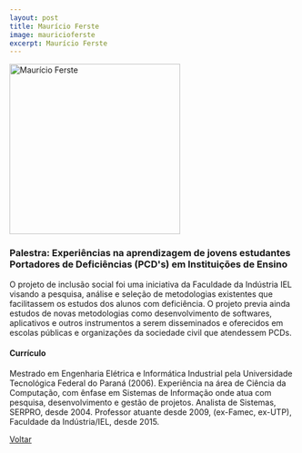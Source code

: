 ```yaml
---
layout: post
title: Maurício Ferste
image: mauricioferste
excerpt: Maurício Ferste
---
```

<p><img src="{{ site.baseurl }}/convidados/{{ page.image }}.jpg" alt="Maurício Ferste" height="300" width="300"/></p>

### Palestra: Experiências na aprendizagem de jovens estudantes Portadores de Deficiências (PCD's) em Instituições de Ensino

O projeto de inclusão social foi uma iniciativa da Faculdade da Indústria IEL visando a pesquisa, análise e seleção de metodologias existentes que facilitassem os estudos dos alunos com deficiência. O projeto previa ainda estudos de novas metodologias como desenvolvimento de softwares, aplicativos e outros instrumentos a serem disseminados e oferecidos em escolas públicas e organizações da sociedade civil que atendessem PCDs.

#### Currículo

Mestrado em Engenharia Elétrica e Informática Industrial pela Universidade Tecnológica Federal do Paraná (2006). Experiência na área de Ciência da Computação, com ênfase em Sistemas de Informação onde atua com pesquisa, desenvolvimento e gestão de projetos. Analista de Sistemas, SERPRO, desde 2004. Professor atuante desde 2009, (ex-Famec, ex-UTP), Faculdade da Indústria/IEL, desde 2015.

<a href="{{ site.baseurl }}/index.html">Voltar</a>
